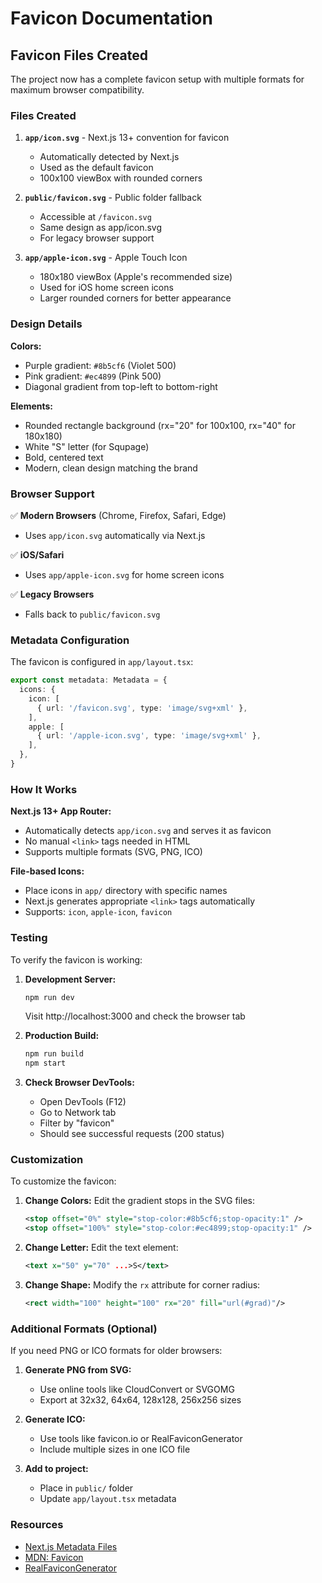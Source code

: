 # Favicon Documentation

## Favicon Files Created

The project now has a complete favicon setup with multiple formats for maximum browser compatibility.

### Files Created

1. **`app/icon.svg`** - Next.js 13+ convention for favicon
   - Automatically detected by Next.js
   - Used as the default favicon
   - 100x100 viewBox with rounded corners

2. **`public/favicon.svg`** - Public folder fallback
   - Accessible at `/favicon.svg`
   - Same design as app/icon.svg
   - For legacy browser support

3. **`app/apple-icon.svg`** - Apple Touch Icon
   - 180x180 viewBox (Apple's recommended size)
   - Used for iOS home screen icons
   - Larger rounded corners for better appearance

### Design Details

**Colors:**
- Purple gradient: `#8b5cf6` (Violet 500)
- Pink gradient: `#ec4899` (Pink 500)
- Diagonal gradient from top-left to bottom-right

**Elements:**
- Rounded rectangle background (rx="20" for 100x100, rx="40" for 180x180)
- White "S" letter (for Squpage)
- Bold, centered text
- Modern, clean design matching the brand

### Browser Support

✅ **Modern Browsers** (Chrome, Firefox, Safari, Edge)
- Uses `app/icon.svg` automatically via Next.js

✅ **iOS/Safari**
- Uses `app/apple-icon.svg` for home screen icons

✅ **Legacy Browsers**
- Falls back to `public/favicon.svg`

### Metadata Configuration

The favicon is configured in `app/layout.tsx`:

```typescript
export const metadata: Metadata = {
  icons: {
    icon: [
      { url: '/favicon.svg', type: 'image/svg+xml' },
    ],
    apple: [
      { url: '/apple-icon.svg', type: 'image/svg+xml' },
    ],
  },
}
```

### How It Works

**Next.js 13+ App Router:**
- Automatically detects `app/icon.svg` and serves it as favicon
- No manual `<link>` tags needed in HTML
- Supports multiple formats (SVG, PNG, ICO)

**File-based Icons:**
- Place icons in `app/` directory with specific names
- Next.js generates appropriate `<link>` tags automatically
- Supports: `icon`, `apple-icon`, `favicon`

### Testing

To verify the favicon is working:

1. **Development Server:**
   ```bash
   npm run dev
   ```
   Visit http://localhost:3000 and check the browser tab

2. **Production Build:**
   ```bash
   npm run build
   npm start
   ```

3. **Check Browser DevTools:**
   - Open DevTools (F12)
   - Go to Network tab
   - Filter by "favicon"
   - Should see successful requests (200 status)

### Customization

To customize the favicon:

1. **Change Colors:**
   Edit the gradient stops in the SVG files:
   ```svg
   <stop offset="0%" style="stop-color:#8b5cf6;stop-opacity:1" />
   <stop offset="100%" style="stop-color:#ec4899;stop-opacity:1" />
   ```

2. **Change Letter:**
   Edit the text element:
   ```svg
   <text x="50" y="70" ...>S</text>
   ```

3. **Change Shape:**
   Modify the `rx` attribute for corner radius:
   ```svg
   <rect width="100" height="100" rx="20" fill="url(#grad)"/>
   ```

### Additional Formats (Optional)

If you need PNG or ICO formats for older browsers:

1. **Generate PNG from SVG:**
   - Use online tools like CloudConvert or SVGOMG
   - Export at 32x32, 64x64, 128x128, 256x256 sizes

2. **Generate ICO:**
   - Use tools like favicon.io or RealFaviconGenerator
   - Include multiple sizes in one ICO file

3. **Add to project:**
   - Place in `public/` folder
   - Update `app/layout.tsx` metadata

### Resources

- [Next.js Metadata Files](https://nextjs.org/docs/app/api-reference/file-conventions/metadata/app-icons)
- [MDN: Favicon](https://developer.mozilla.org/en-US/docs/Glossary/Favicon)
- [RealFaviconGenerator](https://realfavicongenerator.net/)
